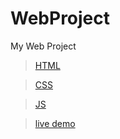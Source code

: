 # WebProject

My Web Project

>[HTML](https://github.com/shreyash00007/WebProject1/blob/main/index.html)

>[CSS](https://github.com/shreyash00007/WebProject1/blob/main/style.css)

>[JS](https://github.com/shreyash00007/WebProject1/blob/main/app.js)

>[live demo](https://shreyash00007.github.io/WebProjects-navbars/) 

